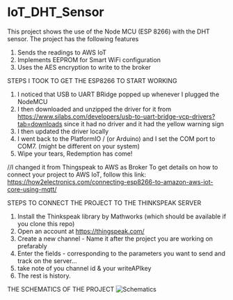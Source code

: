 # IoT_DHT_Sensor
This project shows the use of the Node MCU (ESP 8266) with the DHT sensor. The project has the following features

1. Sends the readings to AWS IoT
2. Implements EEPROM for Smart WiFi configuration
3. Uses the AES encryption to write to the broker 




STEPS I TOOK TO GET THE ESP8266 TO START WORKING

1. I noticed that USB to UART BRidge popped up whenever I plugged the NodeMCU
2. I then downloaded and unzipped the driver for it from https://www.silabs.com/developers/usb-to-uart-bridge-vcp-drivers?tab=downloads since it had no driver and it had the yellow warning sign
3. I then updated the driver locally
4. I went back to the PlatformIO / (or Arduino) and I set the COM port to COM7. (might be different on your system)
5. Wipe your tears, Redemption has come!

//I changed it from Thingspeak to AWS as Broker
To get details on how to connect your project to AWS IoT, follow this link: https://how2electronics.com/connecting-esp8266-to-amazon-aws-iot-core-using-mqtt/

STEPS TO CONNECT THE PROJECT TO THE THINKSPEAK SERVER
1. Install the Thinkspeak library by Mathworks (which should be available if you clone this repo)
2. Open an account at https://thingspeak.com/
3. Create a new channel - Name it after the project you are working on prefarably
4. Enter the fields - corresponding to the parameters you want to send and track on the server...
5. take note of you channel id & your writeAPIkey
6. The rest is history.

THE SCHEMATICS OF THE PROJECT
![Schematics](https://user-images.githubusercontent.com/68389270/184555289-03e66266-4936-48e9-8f29-5151d27f3ceb.jpg)
